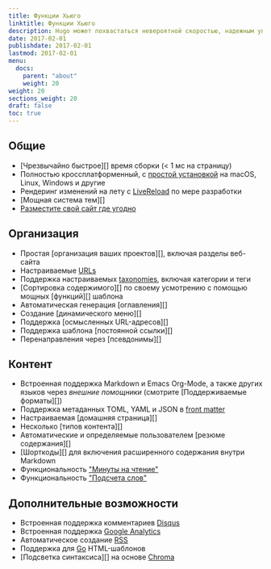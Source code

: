 ```yaml
---
title: Функции Хьюго
linktitle: Функции Хьюго
description: Hugo может похвастаться невероятной скоростью, надежным управлением контентом и мощным языком шаблонов, благодаря чему он отлично подходит для всех типов статических веб-сайтов.
date: 2017-02-01
publishdate: 2017-02-01
lastmod: 2017-02-01
menu:
  docs:
    parent: "about"
    weight: 20
weight: 20
sections_weight: 20
draft: false
toc: true
---
```


## Общие

* [Чрезвычайно быстрое][] время сборки (&lt; 1 мс на страницу)
* Полностью кроссплатформенный, с [простой установкой][install] на macOS, Linux, Windows и другие
* Рендеринг изменений на лету с [LiveReload][] по мере разработки
* [Мощная система тем][]
* [Разместите свой сайт где угодно][hostanywhere]

## Организация

* Простая [организация ваших проектов][], включая разделы веб-сайта
* Настраиваемые [URLs][]
* Поддержка настраиваемых [taxonomies][], включая категории и теги
* [Сортировка содержимого][] по своему усмотрению с помощью мощных [функций][] шаблона
* Автоматическая генерация [оглавления][]
* Создание [динамического меню][]
* Поддержка [осмысленных URL-адресов][]
* Поддержка шаблона [постоянной ссылки][]
* Перенаправления через [псевдонимы][]

## Контент

* Встроенная поддержка Markdown и Emacs Org-Mode, а также других языков через *внешние помощники* (смотрите [Поддерживаемые форматы][])
* Поддержка метаданных TOML, YAML и JSON в [front matter][]
* Настраиваемая [домашняя страница][]
* Несколько [типов контента][]
* Автоматические и определяемые пользователем [резюме содержания][]
* [Шорткоды][] для включения расширенного содержания внутри Markdown
* Функциональность ["Минуты на чтение"][pagevars]
* Функциональность ["Подсчета слов"][pagevars]

## Дополнительные возможности

* Встроенная поддержка комментариев [Disqus][]
* Встроенная поддержка [Google Analytics][]
* Автоматическое создание [RSS][]
* Поддержка для [Go][] HTML-шаблонов
* [Подсветка синтаксиса][] на основе [Chroma][]


[aliases]: /content-management/urls/#aliases
[Chroma]: https://github.com/alecthomas/chroma
[content summaries]: /content-management/summaries/
[content types]: /content-management/types/
[Disqus]: https://disqus.com/
[Dynamic menu]: /templates/menus/
[Extremely fast]: https://github.com/bep/hugo-benchmark
[front matter]: /content-management/front-matter/
[functions]: /functions/
[Go]: https://golang.org/pkg/html/template/
[Google Analytics]: https://google-analytics.com/
[homepage]: /templates/homepage/
[hostanywhere]: /hosting-and-deployment/
[install]: /getting-started/installing/
[LiveReload]: /getting-started/usage/
[organization for your projects]: /getting-started/directory-structure/
[pagevars]: /variables/page/
[Permalink]: /content-management/urls/#permalinks
[Powerful theming]: /themes/
[Pretty URLs]: /content-management/urls/
[RSS]: /templates/rss/
[Shortcodes]: /content-management/shortcodes/
[sort content]: /templates/
[supported formats]: /content-management/formats/
[Syntax highlighting]: /tools/syntax-highlighting/
[table of contents]: /content-management/toc/
[taxonomies]: /content-management/taxonomies/
[URLs]: /content-management/urls/
